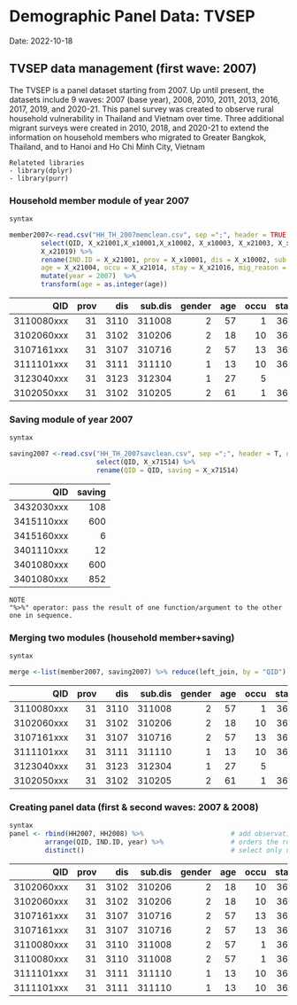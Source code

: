 # Demographic Panel Data: TVSEP
Date: 2022-10-18


## TVSEP data management (first wave: 2007)

The TVSEP is a panel dataset starting from 2007. Up until present, the datasets include 9 waves: 2007 (base year), 2008, 2010, 2011, 2013, 2016, 2017, 2019, and 2020-21. This panel survey was created to observe rural household vulnerability in Thailand and Vietnam over time. Three additional migrant surveys were created in 2010, 2018, and 2020-21 to extend the information on household members who migrated to Greater Bangkok, Thailand, and to Hanoi and Ho Chi Minh City, Vietnam

```
Relateted libraries
- library(dplyr)
- library(purr)
```

### Household member module of year 2007

``` r 
syntax

member2007<-read.csv("HH_TH_2007memclean.csv", sep =";", header = TRUE, dec = ",", na.strings = "NA") %>%      # import .csv file
        select(QID, X_x21001,X_x10001,X_x10002, X_x10003, X_x21003, X_x21004, X_x21014, X_x21016, X_x21018,
        X_x21019) %>%                                                                                           # select some variables from the data set
        rename(IND.ID = X_x21001, prov = X_x10001, dis = X_x10002, sub.dis = X_x10003, gender = X_x21003,
        age = X_x21004, occu = X_x21014, stay = X_x21016, mig_reason = X_x21018, destination = X_x21019) %>%    # rename variables                                    
        mutate(year = 2007)  %>%                                                                                # add an variable
        transform(age = as.integer(age))                                                                        # convert class(type) of data

```
|        QID| prov|  dis| sub.dis| gender| age| occu| stay| mig_reason| destination| year|
|----------:|----:|----:|-------:|------:|---:|----:|----:|----------:|-----------:|----:|
| 3110080xxx|   31| 3110|  311008|      2|  57|    1|  365|         99|          99| 2007|
| 3102060xxx|   31| 3102|  310206|      2|  18|   10|  365|         99|          99| 2007|
| 3107161xxx|   31| 3107|  310716|      2|  57|   13|  365|         99|          99| 2007|
| 3111101xxx|   31| 3111|  311110|      1|  13|   10|  365|         99|          99| 2007|
| 3123040xxx|   31| 3123|  312304|      1|  27|    5|    0|          4|          29| 2007|
| 3102050xxx|   31| 3102|  310205|      2|  61|    1|  365|         99|          99| 2007|

### Saving module of year 2007

``` r
syntax

saving2007 <-read.csv("HH_TH_2007savclean.csv", sep =";", header = T, dec = ",", na.strings = "NA") %>%              # import .csv file
                      select(QID, X_x71514) %>%                                                                 # select some variables from the data 
                      rename(QID = QID, saving = X_x71514)                                                      # rename variables 
```
|        QID| saving|
|----------:|------:|
| 3432030xxx|    108|
| 3415110xxx|    600|
| 3415160xxx|      6|
| 3401110xxx|     12|
| 3401080xxx|    600|
| 3401080xxx|    852|

```
NOTE
"%>%" operator: pass the result of one function/argument to the other one in sequence.
```

### Merging two modules (household member+saving)

``` r
syntax

merge <-list(member2007, saving2007) %>% reduce(left_join, by = "QID")          # join multiple dataframes

```
|        QID| prov|  dis| sub.dis| gender| age| occu| stay| mig_reason| destination| year| saving|
|----------:|----:|----:|-------:|------:|---:|----:|----:|----------:|-----------:|----:|------:|
| 3110080xxx|   31| 3110|  311008|      2|  57|    1|  365|         99|          99| 2007|  25000|
| 3102060xxx|   31| 3102|  310206|      2|  18|   10|  365|         99|          99| 2007|     NA|
| 3107161xxx|   31| 3107|  310716|      2|  57|   13|  365|         99|          99| 2007| 100000|
| 3111101xxx|   31| 3111|  311110|      1|  13|   10|  365|         99|          99| 2007|  50000|
| 3123040xxx|   31| 3123|  312304|      1|  27|    5|    0|          4|          29| 2007|     NA|
| 3102050xxx|   31| 3102|  310205|      2|  61|    1|  365|         99|          99| 2007|     NA|

### Creating panel data (first & second waves: 2007 & 2008)

``` r 
syntax
panel <- rbind(HH2007, HH2008) %>%                      # add observations rowwise
         arrange(QID, IND.ID, year) %>%                 # orders the rows by the values of selected columns
         distinct()                                     # select only unique/distinct rows from a data frame. In other word, remove repeated observations
```

|        QID| prov|  dis| sub.dis| gender| age| occu| stay| mig_reason| destination| year| saving|
|----------:|----:|----:|-------:|------:|---:|----:|----:|----------:|-----------:|----:|------:|
| 3102060xxx|   31| 3102|  310206|      2|  18|   10|  365|         99|          99| 2007|     NA|
| 3102060xxx|   31| 3102|  310206|      2|  18|   10|  365|         99|          99| 2008|     NA|
| 3107161xxx|   31| 3107|  310716|      2|  57|   13|  365|         99|          99| 2007| 100000|
| 3107161xxx|   31| 3107|  310716|      2|  57|   13|  365|         99|          99| 2008| 500000|
| 3110080xxx|   31| 3110|  311008|      2|  57|    1|  365|         99|          99| 2007|  25000|
| 3110080xxx|   31| 3110|  311008|      2|  57|    1|  365|         99|          99| 2008|  25000|
| 3111101xxx|   31| 3111|  311110|      1|  13|   10|  365|         99|          99| 2007|  50000|
| 3111101xxx|   31| 3111|  311110|      1|  13|   10|  365|         99|          99| 2008|  15000|




